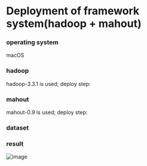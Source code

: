# Deployment of framework system(hadoop + mahout)

### operating system
  macOS
  
### hadoop
  hadoop-3.3.1 is used;
  deploy step:
  
### mahout
  mahout-0.9 is used;
  deploy step:

### dataset
  

### result
![image](https://user-images.githubusercontent.com/12046845/143579289-accd8cf0-fe3a-4a42-b31a-4892ed2c33b8.png)
